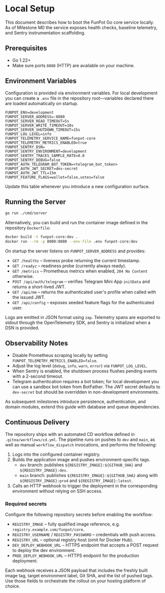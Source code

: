 # Local Setup

This document describes how to boot the FunPot Go core service locally. As of
Milestone M0 the service exposes health checks, baseline telemetry, and Sentry
instrumentation scaffolding.

## Prerequisites
- Go 1.22+
- Make sure ports `8080` (HTTP) are available on your machine.

## Environment Variables
Configuration is provided via environment variables. For local development you
can create a `.env` file in the repository root—variables declared there are
loaded automatically on startup.

```env
FUNPOT_ENV=development
FUNPOT_SERVER_ADDRESS=:8080
FUNPOT_SERVER_READ_TIMEOUT=5s
FUNPOT_SERVER_WRITE_TIMEOUT=10s
FUNPOT_SERVER_SHUTDOWN_TIMEOUT=15s
FUNPOT_LOG_LEVEL=info
FUNPOT_TELEMETRY_SERVICE_NAME=funpot-core
FUNPOT_TELEMETRY_METRICS_ENABLED=true
FUNPOT_SENTRY_DSN=
FUNPOT_SENTRY_ENVIRONMENT=development
FUNPOT_SENTRY_TRACES_SAMPLE_RATE=0.0
FUNPOT_SENTRY_DEBUG=false
FUNPOT_AUTH_TELEGRAM_BOT_TOKEN=<telegram_bot_token>
FUNPOT_AUTH_JWT_SECRET=dev-secret
FUNPOT_AUTH_JWT_TTL=15m
FUNPOT_FEATURE_FLAGS=wallet=false,votes=false
```

Update this table whenever you introduce a new configuration surface.

## Running the Server
```bash
go run ./cmd/server
```

Alternatively, you can build and run the container image defined in the
repository `Dockerfile`:

```bash
docker build -t funpot-core:dev .
docker run --rm -p 8080:8080 --env-file .env funpot-core:dev
```

On startup the server listens on `FUNPOT_SERVER_ADDRESS` and provides:
- `GET /healthz` – liveness probe returning the current timestamp.
- `GET /readyz` – readiness probe (currently always ready).
- `GET /metrics` – Prometheus metrics when enabled, `204 No Content` otherwise.
- `POST /api/auth/telegram` – verifies Telegram Mini App `initData` and returns a short-lived JWT.
- `GET /api/me` – returns the authenticated user's profile when called with the issued JWT.
- `GET /api/config` – exposes seeded feature flags for the authenticated user.

Logs are emitted in JSON format using `zap`. Telemetry spans are exported to
stdout through the OpenTelemetry SDK, and Sentry is initialized when a DSN is
provided.

## Observability Notes
- Disable Prometheus scraping locally by setting `FUNPOT_TELEMETRY_METRICS_ENABLED=false`.
- Adjust the log level (`debug`, `info`, `warn`, `error`) via `FUNPOT_LOG_LEVEL`.
- When Sentry is enabled, the shutdown process flushes pending events with a
  2-second timeout.
- Telegram authentication requires a bot token; for local development you can
  use a sandbox bot token from BotFather. The JWT secret defaults to
  `dev-secret` but should be overridden in non-development environments.

As subsequent milestones introduce persistence, authentication, and domain
modules, extend this guide with database and queue dependencies.

## Continuous Delivery
The repository ships with an automated CD workflow defined in
`.gitea/workflows/cd.yml`. The pipeline runs on pushes to `dev` and `main`, as
well as manual `workflow_dispatch` invocations, and performs the following:

1. Logs into the configured container registry.
2. Builds the application image and pushes environment-specific tags.
   - `dev` branch: publishes `${REGISTRY_IMAGE}:${GITHUB_SHA}` and
     `${REGISTRY_IMAGE}:dev`.
   - `main` branch: publishes `${REGISTRY_IMAGE}:${GITHUB_SHA}` along with
     `${REGISTRY_IMAGE}:prod` and `${REGISTRY_IMAGE}:latest`.
3. Calls an HTTP webhook to trigger the deployment in the corresponding
   environment without relying on SSH access.

### Required secrets
Configure the following repository secrets before enabling the workflow:

- `REGISTRY_IMAGE` – fully qualified image reference, e.g.
  `registry.example.com/funpot/core`.
- `REGISTRY_USERNAME` / `REGISTRY_PASSWORD` – credentials with push access.
- `REGISTRY_URL` – optional registry host (omit for Docker Hub).
- `DEV_DEPLOY_WEBHOOK_URL` – HTTPS endpoint that accepts a POST request to
  deploy the dev environment.
- `PROD_DEPLOY_WEBHOOK_URL` – HTTPS endpoint for the production deployment.

Each webhook receives a JSON payload that includes the freshly built image tag,
target environment label, Git SHA, and the list of pushed tags. Use those
fields to orchestrate the rollout on your hosting platform of choice.
